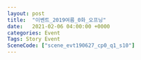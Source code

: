 ```yaml
---
layout: post
title:  "이벤트_2019여름_0화_오프닝"
date:   2021-02-06 04:00:00 +0000
categories: Event
Tags: Story Event
SceneCode: ["scene_evt190627_cp0_q1_s10"]
---
```

